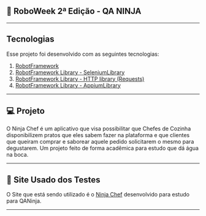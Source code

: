 


🤖 RoboWeek 2ª Edição - QA NINJA 
-
---
## Tecnologias

Esse projeto foi desenvolvido com as seguintes tecnologias:

1. [RobotFramework](https://robotframework.org/)
2. [RobotFramework Library - SeleniumLibrary](https://github.com/robotframework/SeleniumLibrary/)
3. [RobotFramework Library - HTTP library (Requests)](https://github.com/MarketSquare/robotframework-requests#readme)
4. [RobotFramework Library - AppiumLibrary ](https://github.com/serhatbolsu/robotframework-appiumlibrary)
---

## 💻 Projeto

O Ninja Chef é um aplicativo que visa possibilitar que Chefes de Cozinha disponibilizem pratos que eles sabem fazer na plataforma e que clientes que queiram comprar e saborear aquele pedido solicitarem o mesmo para degustarem. Um projeto feito de forma acadêmica para estudo que dá água na boca.

---

## 🔖 Site Usado dos Testes

O Site que está sendo utilizado é o [Ninja Chef](http://ninjachef-qaninja-io.umbler.net/) desenvolvido para estudo para QANinja.


---